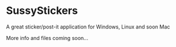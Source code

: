 # SussyStickers
A great sticker/post-it application for Windows, Linux and soon Mac

More info and files coming soon...
